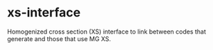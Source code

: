 # xs-interface
Homogenized cross section (XS) interface to link between codes that generate and those that use MG XS.
